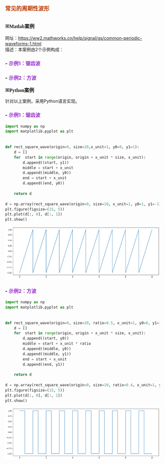 # **<font size=4 color=#BB3D00 face=微软雅黑>常见的周期性波形</font>**

## **<font size=3  face=微软雅黑>※Matlab案例</font>** 

网址：https://ww2.mathworks.cn/help/signal/gs/common-periodic-waveforms-1.html   
描述：本案例由2个示例构成：   
### - <font size=3 color=DarkOrChid>示例1：锯齿波</font>
### - <font size=3 color=DarkOrChid>示例2：方波</font>

**<font size=3 face=微软雅黑>※Python案例</font>** 

针对以上案例，采用Python语言实现。

### - <font size=3 color=DarkOrChid>示例1：锯齿波</font>


```python
import numpy as np
import matplotlib.pyplot as plt


def rect_square_wave(origin=0, size=20,x_unit=1, y0=0, y1=1):
    d = []
    for  start in range(origin, origin + x_unit * size, x_unit):
        d.append((start, y1))
        middle = start + x_unit 
        d.append((middle, y0))
        end = start + x_unit
        d.append((end, y0))

    return d

d = np.array(rect_square_wave(origin=0, size=10, x_unit=1, y0=1, y1=-1))
plt.figure(figsize=(15, 5))
plt.plot(d[:, 0], d[:, 1])
plt.show()
```


    
![png](%E5%B8%B8%E8%A7%81%E7%9A%84%E5%91%A8%E6%9C%9F%E6%80%A7%E6%B3%A2%E5%BD%A2_files/%E5%B8%B8%E8%A7%81%E7%9A%84%E5%91%A8%E6%9C%9F%E6%80%A7%E6%B3%A2%E5%BD%A2_6_0.png)
    


### - <font size=3 color=DarkOrChid>示例2：方波</font>


```python
import numpy as np
import matplotlib.pyplot as plt


def rect_square_wave(origin=0, size=20, ratio=0.5, x_unit=1, y0=0, y1=1):
    d = []
    for  start in range(origin, origin + x_unit * size, x_unit):
        d.append((start, y0))
        middle = start + x_unit * ratio
        d.append((middle, y0))
        d.append((middle, y1))
        end = start + x_unit
        d.append((end, y1))

    return d

d = np.array(rect_square_wave(origin=0, size=10, ratio=0.4, x_unit=1, y0=1, y1=-1))
plt.figure(figsize=(15, 5))
plt.plot(d[:, 0], d[:, 1])
plt.show()

```


    
![png](%E5%B8%B8%E8%A7%81%E7%9A%84%E5%91%A8%E6%9C%9F%E6%80%A7%E6%B3%A2%E5%BD%A2_files/%E5%B8%B8%E8%A7%81%E7%9A%84%E5%91%A8%E6%9C%9F%E6%80%A7%E6%B3%A2%E5%BD%A2_8_0.png)
    



```python

```
